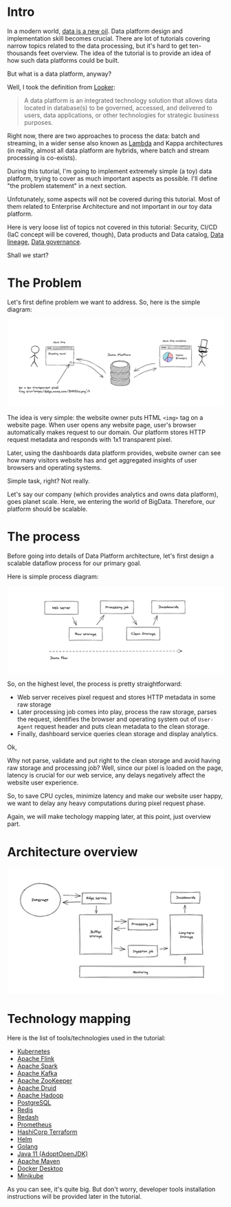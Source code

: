 # Intro

In a modern world, [data is a new oil](https://www.forbes.com/sites/forbestechcouncil/2019/11/15/data-is-the-new-oil-and-thats-a-good-thing/?sh=647471ab7304). Data platform design and implementation skill becomes crucial. There are lot of tutorials covering narrow topics related to the data processing, but it's hard to get ten-thousands feet overview. The idea of the tutorial is to provide an idea of how such data platforms could be built. 

But what is a data platform, anyway? 

Well, I took the definition from [Looker](https://looker.com/definitions/data-platform):

> A data platform is an integrated technology solution that allows data located in database(s) to be governed, accessed, and delivered to users, data applications, or other technologies for strategic business purposes.


Right now, there are two approaches to process the data: batch and streaming, in a wider sense also known as [Lambda](https://en.wikipedia.org/wiki/Lambda_architecture) and Kappa architectures (in reality, almost all data platform are hybrids, where batch and stream processing is co-exists).

During this tutorial, I'm going to implement extremely simple (a toy) data platform, trying to cover as much important aspects as possible. I'll define "the problem statement" in a next section. 

Unfotunately, some aspects will not be covered during this tutorial. Most of them related to Enterprise Architecture and not important in our toy data platform. 

Here is very loose list of topics not covered in this tutorial: Security, CI/CD (IaC concept will be covered, though), Data products and Data catalog, [Data lineage](https://en.wikipedia.org/wiki/Data_lineage), [Data governance](https://en.wikipedia.org/wiki/Data_governance).

Shall we start?


# The Problem

Let's first define problem we want to address. So, here is the simple diagram:

![problem](./overview.png)

The idea is very simple: the website owner puts HTML `<img>` tag on a website page. When user opens any website page, user's browser automatically makes request to our domain. Our platform stores HTTP request metadata and responds with 1x1 transparent pixel.

Later, using the dashboards data platform provides, website owner can see how many visitors website has and get aggregated insights of user browsers and operating systems.

Simple task, right? Not really.

Let's say our company (which provides analytics and owns data platform), goes planet scale. Here, we entering the world of BigData. Therefore, our platform should be scalable.


# The process

Before going into details of Data Platform architecture, let's first design a scalable dataflow process for our primary goal.

Here is simple process diagram:

![process](./process.png)

So, on the highest level, the process is pretty straightforward:

* Web server receives pixel request and stores HTTP metadata in some raw storage
* Later processing job comes into play, process the raw storage, parses the request, identifies the browser and operating system out of `User-Agent` request header and puts clean metadata to the clean storage.
* Finally, dashboard service queries clean storage and display analytics.

Ok, 

Why not parse, validate and put right to the clean storage and avoid having raw storage and processing job? Well, since our pixel is loaded on the page, latency is crucial for our web service, any delays negatively affect the website user experience.

So, to save CPU cycles, minimize latency and make our website user happy, we want to delay any heavy computations during pixel request phase.

Again, we will make techology mapping later, at this point, just overview part.


# Architecture overview

![architecture](./architecture.png)


# Technology mapping

Here is the list of tools/technologies used in the tutorial:

* [Kubernetes](https://kubernetes.io/)
* [Apache Flink](https://flink.apache.org/)
* [Apache Spark](https://spark.apache.org/)
* [Apache Kafka](https://kafka.apache.org/)
* [Apache ZooKeeper](https://zookeeper.apache.org/)
* [Apache Druid](https://druid.apache.org/)
* [Apache Hadoop](http://hadoop.apache.org/)
* [PostgreSQL](https://www.postgresql.org/)
* [Redis](https://redis.io/)
* [Redash](https://redash.io/)
* [Prometheus](https://prometheus.io/)
* [HashiCorp Terraform](https://www.terraform.io/)
* [Helm](https://helm.sh/)
* [Golang](https://golang.org/)
* [Java 11 (AdoptOpenJDK)](https://adoptopenjdk.net/)
* [Apache Maven](https://maven.apache.org/)
* [Docker Desktop](https://www.docker.com/products/docker-desktop)
* [Minikube](https://minikube.sigs.k8s.io/docs/)

As you can see, it's quite big. But don't worry, developer tools installation instructions will be provided later in the tutorial.
